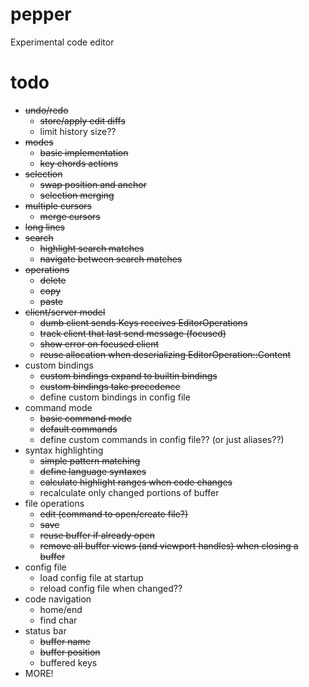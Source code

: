# pepper
Experimental code editor

# todo
- ~~undo/redo~~
	- ~~store/apply edit diffs~~
	- limit history size??
- ~~modes~~
	- ~~basic implementation~~
	- ~~key chords actions~~
- ~~selection~~
	- ~~swap position and anchor~~
	- ~~selection merging~~
- ~~multiple cursors~~
	- ~~merge cursors~~
- ~~long lines~~
- ~~search~~
	- ~~highlight search matches~~
	- ~~navigate between search matches~~
- ~~operations~~
	- ~~delete~~
	- ~~copy~~
	- ~~paste~~
- ~~client/server model~~
	- ~~dumb client sends Keys receives EditorOperations~~
	- ~~track client that last send message (focused)~~
	- ~~show error on focused client~~
	- ~~reuse allocation when deserializing EditorOperation::Content~~
- custom bindings
	- ~~custom bindings expand to builtin bindings~~
	- ~~custom bindings take precedence~~
	- define custom bindings in config file
- command mode
	- ~~basic command mode~~
	- ~~default commands~~
	- define custom commands in config file?? (or just aliases??)
- syntax highlighting
	- ~~simple pattern matching~~
	- ~~define language syntaxes~~
	- ~~calculate highlight ranges when code changes~~
	- recalculate only changed portions of buffer
- file operations
	- ~~edit (command to open/create file?)~~
	- ~~save~~
	- ~~reuse buffer if already open~~
	- ~~remove all buffer views (and viewport handles) when closing a buffer~~
- config file
	- load config file at startup
	- reload config file when changed??
- code navigation
	- home/end
	- find char
- status bar
	- ~~buffer name~~
	- ~~buffer position~~
	- buffered keys
- MORE!
